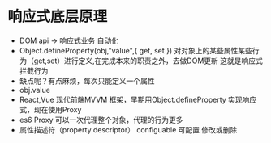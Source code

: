 # 响应式底层原理

- DOM api -> 响应式业务 自动化
- Object.defineProperty(obj,"value",{
    get,
    set
})
    对对象上的某些属性某些行为（get,set）进行定义,在完成本来的职责之外，去做DOM更新
    这就是响应式
    拦截行为
- 缺点呢？有点麻烦，每次只能定义一个属性 
- obj.value
- React,Vue 现代前端MVVM 框架，早期用Object.defineProperty
    实现响应式，现在使用Proxy
- es6 Proxy 可以一次代理整个对象，代理的行为更多
- 属性描述符（property descriptor）
    configuable 可配置 修改或删除
